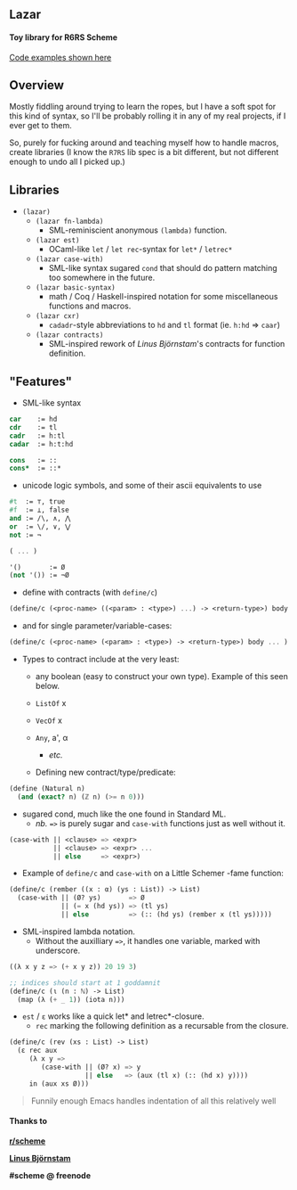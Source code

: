 ## Lazar

#### Toy library for R6RS Scheme

[Code examples shown here](https://gist.github.com/karahobny/8f97d25c1a3f81390b54806ec070cc38)

## Overview
Mostly fiddling around trying to learn the ropes, but I have a soft spot
for this kind of syntax, so I'll be probably rolling it in any of my real
projects, if I ever get to them.

So, purely for fucking around and teaching myself how to handle macros,
create libraries (I know the `R7RS` lib spec is a bit different, but not
different enough to undo all I picked up.)

## Libraries
* `(lazar)`
  * `(lazar fn-lambda)` 
    * SML-reminiscient anonymous `(lambda)` function.
  * `(lazar est)`
    * OCaml-like `let` / `let rec`-syntax for `let*` / `letrec*`
  * `(lazar case-with)`
    * SML-like syntax sugared `cond` that should do pattern matching too somewhere in the future.
  * `(lazar basic-syntax)`
    * math / Coq / Haskell-inspired notation for some miscellaneous functions and macros.
  * `(lazar cxr)`
    * `cadadr`-style abbreviations to `hd` and `tl` format (ie. `h:hd` => `caar`)
  * `(lazar contracts)`
    * SML-inspired rework of *Linus Björnstam*'s contracts for function definition.

## "Features"
* SML-like syntax
```scheme
car    := hd
cdr    := tl
cadr   := h:tl
cadar  := h:t:hd

cons   := ::
cons*  := ::*
```

* unicode logic symbols, and some of their ascii equivalents to use
```scheme
#t  := ⊤, true
#f  := ⊥, false
and := /\, ∧, ⋀
or  := \/, ∨, ⋁
not := ¬

( ... )

'()       := Ø
(not '()) := ¬Ø
```

* define with contracts (with `define/c`)
```scheme
(define/c (<proc-name> ((<param> : <type>) ...) -> <return-type>) body ... )
```
* and for single parameter/variable-cases:
```scheme
(define/c (<proc-name> (<param> : <type>) -> <return-type>) body ... )
```

* Types to contract include at the very least:
  * any boolean (easy to construct your own type). Example of this seen below.
  * `ListOf` x
  * `VecOf`  x
  * `Any`, a', α
    * *etc.*

  * Defining new contract/type/predicate:
```scheme
(define (Natural n)
  (and (exact? n) (ℤ n) (>= n 0)))
```

* sugared cond, much like the one found in Standard ML.
  * *nb.* `=>` is purely sugar and `case-with` functions just as well without it.
```scheme
(case-with || <clause> => <expr>
           || <clause> => <expr> ...
           || else     => <expr>)
```

* Example of `define/c` and `case-with` on a Little Schemer -fame function:
```scheme
(define/c (rember ((x : α) (ys : List)) -> List)
  (case-with || (Ø? ys)       => Ø
             || (= x (hd ys)) => (tl ys)
             || else          => (:: (hd ys) (rember x (tl ys)))))
```

* SML-inspired lambda notation.
    * Without the auxilliary `=>`, it handles one variable, marked with underscore.
```scheme
((λ x y z => (+ x y z)) 20 19 3)

;; indices should start at 1 goddamnit
(define/c (ι (n : ℕ) -> List)
  (map (λ (+ _ 1)) (iota n)))

```

* `est` / `ε` works like a quick let* and letrec*-closure. 
  * `rec` marking the following definition as a recursable from the closure.
```scheme
(define/c (rev (xs : List) -> List)
  (ε rec aux
     (λ x y =>
        (case-with || (Ø? x) => y
                   || else   => (aux (tl x) (:: (hd x) y))))
     in (aux xs Ø)))
```

> Funnily enough Emacs handles indentation of all this relatively well

#### Thanks to
**[r/scheme](https://www.reddit.com/r/scheme/)**

**[Linus Björnstam](https://bitbucket.org/bjoli/)**

**#scheme @ freenode**
